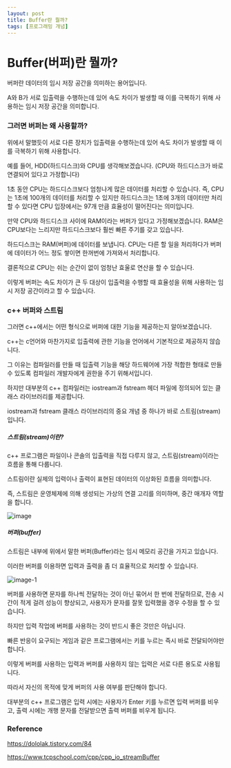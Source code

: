 ```yaml
---
layout: post
title: Buffer란 뭘까?
tags: [프로그래밍 개념]
---
```


<h1>Buffer(버퍼)란 뭘까?</h1>

버퍼란 데이터의 임시 저장 공간을 의미하는 용어입니다.

A와 B가 서로 입출력을 수행하는데 있어 속도 차이가 발생할 때 이를 극복하기 위해 사용하는 임시 저장 공간을 의미합니다.

<h3>그러면 버퍼는 왜 사용할까?</h3>

위에서 말했듯이 서로 다른 장치가 입출력을 수행하는데 있어 속도 차이가 발생할 때 이를 극복하기 위해 사용합니다.

예를 들어, HDD(하드디스크)와 CPU를 생각해보겠습니다. (CPU와 하드디스크가 바로 연결되어 있다고 가정합니다)

1초 동안 CPU는 하드디스크보다 엄청나게 많은 데이터를 처리할 수 있습니다. 즉, CPU는 1초에 100개의 데이터를 처리할 수 있지만 하드디스크는 1초에 3개의 데이터만 처리할 수 있다면 CPU 입장에서는 97개 만큼 효율성이 떨어진다는 의미입니다.

만약 CPU와 하드디스크 사이에 RAM이라는 버퍼가 있다고 가정해보겠습니다. RAM은 CPU보다는 느리지만 하드디스크보다 훨씬 빠른 주기를 갖고 있습니다.

하드디스크는 RAM(버퍼)에 데이터를 보냅니다. CPU는 다른 할 일을 처리하다가 버퍼에 데이터가 어느 정도 쌓이면 한꺼번에 가져와서 처리합니다.

결론적으로 CPU는 쉬는 순간이 없이 엄청난 효울로 연산을 할 수 있습니다.

이렇게 버퍼는 속도 차이가 큰 두 대상이 입출력을 수행할 때 효율성을 위해 사용하는 임시 저장 공간이라고 할 수 있습니다.

<h3>c++ 버퍼와 스트림</h3>

그러면 c++에서는 어떤 형식으로 버퍼에 대한 기능을 제공하는지 알아보겠습니다.

c++는 c언어와 마찬가지로 입출력에 관한 기능을 언어에서 기본적으로 제공하지 않습니다.

그 이유는 컴파일러를 만들 때 입출력 기능을 해당 하드웨어에 가장 적합한 형태로 만들 수 있도록 컴파일러 개발자에게 권한을 주기 위해서입니다.

하지만 대부분의 c++ 컴파일러는 iostream과 fstream 헤더 파일에 정의되어 있는 클래스 라이브러리를 제공합니다.

iostream과 fstream 클래스 라이브러리의 중요 개념 중 하나가 바로 스트림(stream)입니다.

<h5>스트림(stream)이란?</h5>

c++ 프로그램은 파일이나 콘솔의 입출력을 직접 다루지 않고, 스트림(stream)이라는 흐름을 통해 다룹니다.

스트림이란 실제의 입력이나 출력이 표현된 데이터의 이상화된 흐름을 의미합니다.

즉, 스트림은 운영체제에 의해 생성되는 가상의 연결 고리를 의미하며, 중간 매개자 역할을 합니다.

![image](https://github.com/its-seon/its-seon.github.io/assets/145862553/87a6ff92-02eb-4f4f-baf2-3a5c6dcedc76)

<h5>버퍼(buffer)</h5>

스트림은 내부에 위에서 말한 버퍼(Buffer)라는 임시 메모리 공간을 가지고 있습니다.

이러한 버퍼를 이용하면 입력과 출력을 좀 더 효율적으로 처리할 수 있습니다.

![image-1](https://github.com/its-seon/its-seon.github.io/assets/145862553/fff94774-d506-4b11-b53a-251559be978e)

버퍼를 사용하면 문자를 하나씩 전달하는 것이 아닌 묶어서 한 번에 전달하므로, 전송 시간이 적게 걸려 성능이 향상되고, 사용자가 문자를 잘못 입력했을 경우 수정을 할 수 있습니다.

하지만 입력 작업에 버퍼를 사용하는 것이 반드시 좋은 것만은 아닙니다.

빠른 반응이 요구되는 게임과 같은 프로그램에서는 키를 누르는 즉시 바로 전달되어야만 합니다.

이렇게 버퍼를 사용하는 입력과 버퍼를 사용하지 않는 입력은 서로 다른 용도로 사용됩니다.

따라서 자신의 목적에 맞게 버퍼의 사용 여부를 판단해야 합니다.

대부분의 c++ 프로그램은 입력 시에는 사용자가 Enter 키를 누르면 입력 버퍼를 비우고, 출력 시에는 개행 문자를 전달받으면 출력 버퍼를 비우게 됩니다.

<h3>Reference</h3>

<https://dololak.tistory.com/84>

<https://www.tcpschool.com/cpp/cpp_io_streamBuffer>
